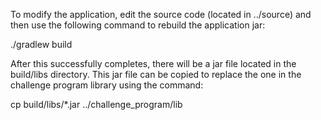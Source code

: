 To modify the application, edit the source code (located in ../source)
and then use the following command to rebuild the application jar:

  ./gradlew build

After this successfully completes, there will be a jar file located in
the build/libs directory.  This jar file can be copied to replace the
one in the challenge program library using the command:

  cp build/libs/*.jar ../challenge_program/lib

